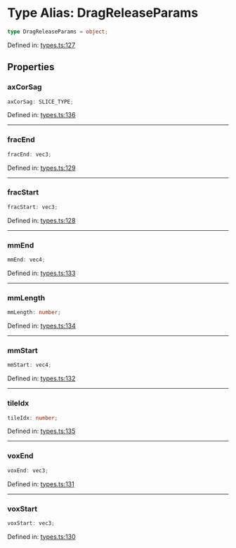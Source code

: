 # Type Alias: DragReleaseParams

```ts
type DragReleaseParams = object;
```

Defined in: [types.ts:127](https://github.com/niivue/niivue/blob/main/packages/niivue/src/types.ts#L127)

## Properties

### axCorSag

```ts
axCorSag: SLICE_TYPE;
```

Defined in: [types.ts:136](https://github.com/niivue/niivue/blob/main/packages/niivue/src/types.ts#L136)

---

### fracEnd

```ts
fracEnd: vec3;
```

Defined in: [types.ts:129](https://github.com/niivue/niivue/blob/main/packages/niivue/src/types.ts#L129)

---

### fracStart

```ts
fracStart: vec3;
```

Defined in: [types.ts:128](https://github.com/niivue/niivue/blob/main/packages/niivue/src/types.ts#L128)

---

### mmEnd

```ts
mmEnd: vec4;
```

Defined in: [types.ts:133](https://github.com/niivue/niivue/blob/main/packages/niivue/src/types.ts#L133)

---

### mmLength

```ts
mmLength: number;
```

Defined in: [types.ts:134](https://github.com/niivue/niivue/blob/main/packages/niivue/src/types.ts#L134)

---

### mmStart

```ts
mmStart: vec4;
```

Defined in: [types.ts:132](https://github.com/niivue/niivue/blob/main/packages/niivue/src/types.ts#L132)

---

### tileIdx

```ts
tileIdx: number;
```

Defined in: [types.ts:135](https://github.com/niivue/niivue/blob/main/packages/niivue/src/types.ts#L135)

---

### voxEnd

```ts
voxEnd: vec3;
```

Defined in: [types.ts:131](https://github.com/niivue/niivue/blob/main/packages/niivue/src/types.ts#L131)

---

### voxStart

```ts
voxStart: vec3;
```

Defined in: [types.ts:130](https://github.com/niivue/niivue/blob/main/packages/niivue/src/types.ts#L130)
